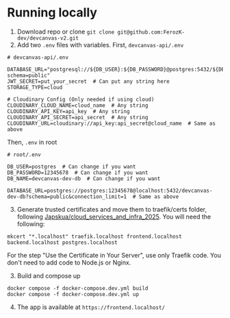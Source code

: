 # Running locally
1. Download repo or clone `git clone git@github.com:FerozK-dev/devcanvas-v2.git` 
2. Add two `.env` files with variables.
First, `devcanvas-api/.env`
```
# devcanvas-api/.env

DATABASE_URL="postgresql://${DB_USER}:${DB_PASSWORD}@postgres:5432/${DB_NAME}?schema=public"
JWT_SECRET=put_your_secret  # Can put any string here
STORAGE_TYPE=cloud
 
# Cloudinary Config (Only needed if using cloud)
CLOUDINARY_CLOUD_NAME=cloud_name  # Any string
CLOUDINARY_API_KEY=api_key  # Any string
CLOUDINARY_API_SECRET=api_secret  # Any string
CLOUDINARY_URL=cloudinary://api_key:api_secret@cloud_name  # Same as above
```

Then, `.env` in root
```
# root/.env

DB_USER=postgres  # Can change if you want
DB_PASSWORD=12345678  # Can change if you want
DB_NAME=devcanvas-dev-db  # Can change if you want
 
DATABASE_URL=postgres://postgres:12345678@localhost:5432/devcanvas-dev-db?schema=public&connection_limit=1  # Same as above
```

3. Generate trusted certificates and move them to traefik/certs folder, following [Japskua/cloud_services_and_infra_2025](https://github.com/Japskua/cloud_services_and_infra_2025/blob/main/certificates.md).
You will need the following:
```
mkcert "*.localhost" traefik.localhost frontend.localhost backend.localhost postgres.localhost
```

For the step "Use the Certificate in Your Server", use only Traefik code. You don't need to add code to Node.js or Nginx.

3. Build and compose up
```
docker compose -f docker-compose.dev.yml build
docker compose -f docker-compose.dev.yml up
```

4. The app is available at `https://frontend.localhost/`
